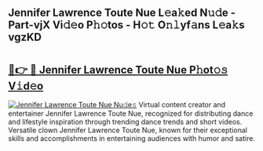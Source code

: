 ## Jennifer Lawrence Toute Nue L𝚎a𝚔ed N𝚞𝚍e - Part-vjX Vi𝚍𝚎o P𝚑𝚘tos - H𝚘𝚝 O𝚗𝚕yf𝚊ns L𝚎a𝚔s vgzKD

# <h2><a href="http://kfdg71.oniu.top/?m=Jennifer+Lawrence+Toute+Nue">🔗👉 🔴 Jennifer Lawrence Toute Nue P𝚑ot𝚘𝚜 V𝚒d𝚎o</a></h2>

[![Jennifer Lawrence Toute Nue Nu𝚍e𝚜](https://i.imgur.com/0qMVB7G.gif)](http://kfdg71.oniu.top/?m=Jennifer+Lawrence+Toute+Nue)
Virtual content creator and entertainer Jennifer Lawrence Toute Nue, recognized for distributing dance and lifestyle inspiration through trending dance trends and short videos. Versatile clown Jennifer Lawrence Toute Nue, known for their exceptional skills and accomplishments in entertaining audiences with humor and satire.  

